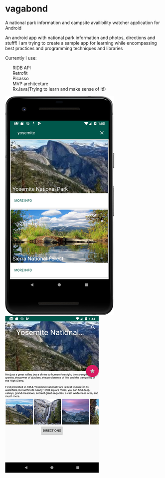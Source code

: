 # vagabond
A national park information and campsite availibility watcher application for Android

<p>An android app with national park information and photos, directions and stufff! I am trying to create a sample app for learning while encompassing best practices and programming techniques and libraries</p>
<p>Currently I use:</p>
<ul>
  <ui>RIDB API</ui></br>
  <ui>Retrofit</ui></br>
  <ui>Picasso</ui></br>
  <ui>MVP architecture</ui></br>
  <ui>RxJava(Trying to learn and make sense of it!)</ui>
</ul>
<p>
    <img src="screenshots/vagabond.png" width="350" height="700"/>
    <img src="screenshots/details.png" width="300" height="500"/>
</p>
